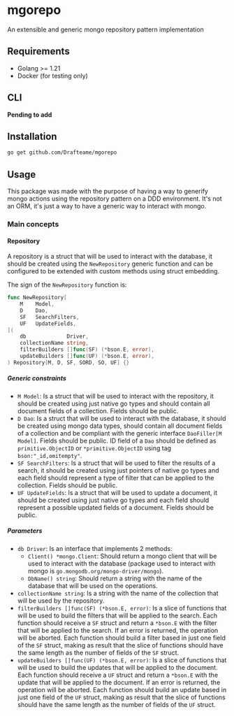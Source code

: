 # mgorepo

An extensible and generic mongo repository pattern implementation

## Requirements

- Golang >= 1.21
- Docker (for testing only)

## CLI

**Pending to add**

## Installation

```bash
go get github.com/Drafteame/mgorepo
```

## Usage

This package was made with the purpose of having a way to generify mongo actions using the repository pattern on a DDD
environment. It's not an ORM, it's just a way to have a generic way to interact with mongo.

### Main concepts

#### Repository

A repository is a struct that will be used to interact with the database, it should be created using the `NewRepository`
generic function and can be configured to be extended with custom methods using struct embedding.

The sign of the `NewRepository` function is:

```go
func NewRepository[
	M    Model,
	D    Dao,
	SF   SearchFilters,
	UF   UpdateFields,
](
	db             Driver,
	collectionName string,
	filterBuilders []func(SF) (*bson.E, error),
	updateBuilders []func(UF) (*bson.E, error),
) Repository[M, D, SF, SORD, SO, UF] {}
```

##### Generic constraints

- `M Model`: Is a struct that will be used to interact with the repository, it should be created using just native go 
  types and should contain all document fields of a collection. Fields should be public.
- `D Dao`: Is a struct that will be used to interact with the database, it should be created using mongo data types,
  should contain all document fields of a collection and be compliant with the generic interface `DaoFiller[M Model]`.
  Fields should be public.
  ID field of a `Dao` should be defined as `primitive.ObjectID` or `*primitive.ObjectID` using tag `bson:"_id,omitempty"`.
- `SF SearchFilters`: Is a struct that will be used to filter the results of a search, it should be created using just
  pointers of native go types and each field should represent a type of filter that can be applied to the collection. Fields should
  be public.
- `UF UpdateFields`: Is a struct that will be used to update a document, it should be created using just native go types
  and each field should represent a possible updated fields of a document. Fields should be public.

##### Parameters

- `db Driver`: Is an interface that implements 2 methods:
  - `Client() *mongo.Client`: Should return a mongo client that will be used to interact with the database (package used
    to interact with mongo is `go.mongodb.org/mongo-driver/mongo`).
  - `DbName() string`: Should return a string with the name of the database that will be used on the operations.
- `collectionName string`: Is a string with the name of the collection that will be used by the repository.
- `filterBuilders []func(SF) (*bson.E, error)`: Is a slice of functions that will be used to build the filters that will
  be applied to the search. Each function should receive a `SF` struct and return a `*bson.E` with the filter that will
  be applied to the search. If an error is returned, the operation will be aborted. Each function should build a filter 
  based in just one field of the `SF` struct, making as result that the slice of functions should have the same length
  as the number of fields of the `SF` struct.
- `updateBuilders []func(UF) (*bson.E, error)`: Is a slice of functions that will be used to build the updates that will
  be applied to the document. Each function should receive a `UF` struct and return a `*bson.E` with the update that will
  be applied to the document. If an error is returned, the operation will be aborted. Each function should build an 
  update based in just one field of the `UF` struct, making as result that the slice of functions should have the same 
  length as the number of fields of the `UF` struct.

